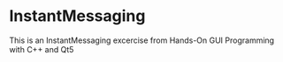 # InstantMessaging
This is an InstantMessaging excercise from Hands-On GUI Programming with C++ and Qt5
